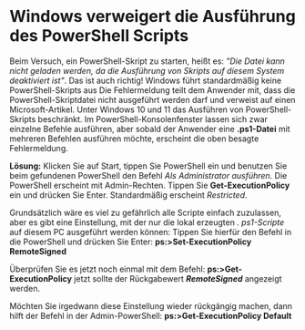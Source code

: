 <header>
</header>

# Windows verweigert die Ausführung des PowerShell Scripts

Beim Versuch, ein PowerShell-Skript zu starten, heißt es: _"Die Datei kann nicht geladen werden, da die Ausführung von Skripts auf diesem System deaktiviert ist"_. 
Das ist auch richtig! Windows führt standardmäßig keine PowerShell-Skripts aus
Die Fehlermeldung teilt dem Anwender mit, dass die PowerShell-Skriptdatei nicht ausgeführt werden darf und verweist auf einen Microsoft-Artikel. Unter Windows 10 und 11 das Ausführen von PowerShell-Skripts beschränkt. 
Im PowerShell-Konsolenfenster lassen sich zwar einzelne Befehle ausführen, aber sobald der Anwender eine **.ps1-Datei** mit mehreren Befehlen ausführen möchte, erscheint die oben besagte Fehlermeldung.

**Lösung:** Klicken Sie auf Start, tippen Sie PowerShell ein und benutzen Sie beim gefundenen PowerShell den Befehl _Als Administrator ausführen_. Die PowerShell erscheint mit Admin-Rechten. 
Tippen Sie **Get-ExecutionPolicy** ein und drücken Sie Enter. 
Standardmäßig erscheint _Restricted_.

Grundsätzlich wäre es viel zu gefährlich alle Scripte einfach zuzulassen, aber es gibt eine Einstellung, mit der nur die lokal erzeugten _. ps1-Scripte_ auf diesem PC ausgeführt werden können:
Tippen Sie hierfür den Befehl in die PowerShell und drücken Sie Enter: 
**ps:>Set-ExecutionPolicy RemoteSigned**

Überprüfen Sie es jetzt noch einmal mit dem Befehl:
**ps:>Get-ExecutionPolicy**
jetzt sollte der Rückgabewert _**RemoteSigned**_ angezeigt werden.

Möchten Sie irgedwann diese Einstellung wieder rückgängig machen, dann hilft der Befehl in der Admin-PowerShell:
**ps:>Get-ExecutionPolicy Default**

